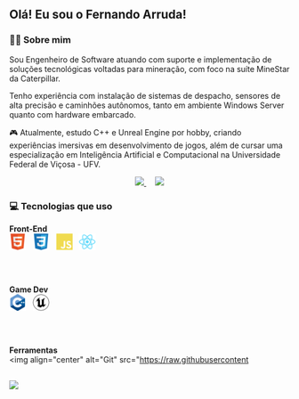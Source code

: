 

## Olá! Eu sou o Fernando Arruda!

### 👨‍💻 Sobre mim

Sou Engenheiro de Software atuando com suporte e implementação de soluções tecnológicas voltadas para mineração, com foco na suíte MineStar da Caterpillar.

Tenho experiência com instalação de sistemas de despacho, sensores de alta precisão e caminhões autônomos, tanto em ambiente Windows Server quanto com hardware embarcado.

🎮 Atualmente, estudo C++ e Unreal Engine por hobby, criando experiências imersivas em desenvolvimento de jogos, além de cursar uma especialização em Inteligência Artificial e Computacional na Universidade Federal de Viçosa - UFV.

<div align="center">
  <a href="https://github.com/fernandoarruda">
    <img height="180em" src="https://github-readme-stats.vercel.app/api?username=fernandoarruda&show_icons=true&theme=dark&include_all_commits=true&count_private=true"/>
  </a>
  &nbsp;&nbsp;&nbsp;
  <a href="https://github.com/fernandoarruda">
    <img height="180em" src="https://github-readme-stats.vercel.app/api/top-langs/?username=fernandoarruda&layout=compact&langs_count=7&theme=dark"/>
  </a>
</div>


### 💻 Tecnologias que uso

**Front-End**<br>
<img align="center" alt="HTML" src="https://raw.githubusercontent.com/devicons/devicon/master/icons/html5/html5-original.svg" width="30"/>
&nbsp;
<img align="center" alt="CSS" src="https://raw.githubusercontent.com/devicons/devicon/master/icons/css3/css3-original.svg" width="30"/>
&nbsp;
<img align="center" alt="JavaScript" src="https://raw.githubusercontent.com/devicons/devicon/master/icons/javascript/javascript-plain.svg" width="30"/>
&nbsp;
<img align="center" alt="React" src="https://raw.githubusercontent.com/devicons/devicon/master/icons/react/react-original.svg" width="30"/>

<br><br>

**Game Dev**<br>
<img align="center" alt="C++" src="https://raw.githubusercontent.com/devicons/devicon/master/icons/cplusplus/cplusplus-original.svg" width="30"/>
&nbsp;
<img align="center" alt="Unreal Engine" src="https://raw.githubusercontent.com/devicons/devicon/master/icons/unrealengine/unrealengine-original.svg" width="30"/>

<br><br>

**Ferramentas**<br>
<img align="center" alt="Git" src="https://raw.githubusercontent

 
  ##
  
  <div> 

  <a href="https://www.linkedin.com/in/fernando-arruda-88a8ab21/" target="_blank"><img src="https://img.shields.io/badge/-LinkedIn-%230077B5?style=for-the-badge&logo=linkedin&logoColor=white" target="_blank"></a> 
 

 
</div>
